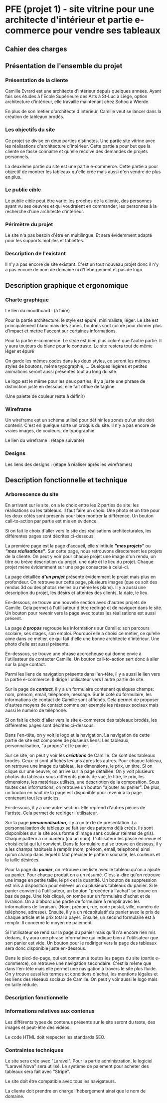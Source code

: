 # PFE (projet 1) - site vitrine pour une architecte d'intérieur et partie e-commerce pour vendre ses tableaux

## Cahier des charges

## Présentation de l'ensemble du projet
### Présentation de la cliente

Camille Evrard est une architecte d'intérieur depuis quelques années. Ayant fais ses études à l'Ecole Supérieure des Arts à St-Luc à Liège,
option architecture d'intérieur, elle travaille maintenant chez Sohoo à Wierde. 

En plus de son métier d'architecte d'intérieur, Camille veut se lancer dans la création de tableaux brodés.

### Les objectifs du site

Ce projet se divise en deux parties distinctes. 
Une partie site vitrine avec les réalisations d'architecture d'intérieur. Cette partie a pour but que la cliente se fasse connaitre
et qu'elle recoive des demandes de projets personnels. 

La deuxième partie du site est une partie e-commerce. 
Cette partie a pour objectif de montrer les tableaux qu'elle crée mais aussi d'en vendre de plus en plus.


### Le public cible

Le public cible peut être varié:
les proches de la cliente, des personnes ayant vu ses oeuvres et qui voudraient en commander, 
les personnes à la recherche d'une architecte d'intérieur.

### Périmètre du projet

Le site n'a pas besoin d'être en multilingue. Et sera évidemment adapté pour les supports mobiles et tablettes.

### Description de l'existant

Il n'y a pas encore de site existant.
C'est un tout nouveau projet donc il n'y a pas encore de nom de domaine ni d'hébergement et pas de logo.

## Description graphique et ergonomique
### Charte graphique

Le lien du moodboard : (à faire)

Pour la partie architecture: le style est épuré, minimaliste, léger. Le site est principalement blanc mais des zones, boutons
sont coloré pour donner plus d'impact et mettre l'accent sur certaines informations.

Pour la partie e-commerce: Le style est bien plus coloré que l'autre partie. Il y aura toujours du blanc pour le contraste.
Le site restera tout de même léger et épuré

On garde les mêmes codes dans les deux styles, ce seront les mêmes styles de boutons, même typographie, ...
Quelques légères et petites animations seront aussi présentes tout au long du site.

Le logo est le même pour les deux parties, il y a juste une phrase de distinction juste en dessous, elle fait office de tagline.

(Une palette de couleur reste à définir)

### Wireframe

Un wireframe est un schéma utilisé pour définir les zones qu'un site doit contenir.
C'est en quelque sorte un croquis du site. Il n'y a pas encore de vraies images, de couleurs, de typographie.

Le lien du wireframe : (étape suivante)

### Designs

Les liens des designs : (étape à réaliser après les wireframes)


## Description fonctionnelle et technique
### Arborescence du site

En arrivant sur le site, on a le choix entre les 2 parties de site: les réalisations ou les tableaux. 
Il faut faire un choix. Une photo et un titre pour les deux côtés sont présents pour bien montrer la différence.
Un bouton call-to-action par partie est mis en évidence. 

Si on fait le choix d'aller vers le site des réalisations architecturales, les différentes pages sont décrites ci-dessous.

La première page est la page d'accueil, elle s'intitule ***"mes projets"*** ou ***"mes réalisations"***. 
Sur cette page, nous retrouvons directement les projets de la cliente. On peut y voir pour chaque projet une image d'un rendu, 
un titre ou brève description du projet, une date et le lieu du projet.
Chaque projet mène évidemment sur une page consacrée à celui-ci. 

La page détaillée ***d'un projet*** présente évidemment le projet mais plus en profondeur.
On retrouve sur cette page, plusieurs images (que ce soit des rendus 3d ou des photos réelles ou même les plans).
Il y a aussi une description du projet, les désirs et attentes des clients, la date, le lieu. 

En-dessous, se trouve une nouvelle section avec d'autres projets de Camille. Cela permet à l'utilisateur d'être redirigé 
et de naviguer dans le site. Un bouton pour revenir vers la page avec toutes les réalisations est aussi présent. 

La page ***à propos*** regroupe les informations sur Camille: son parcours scolaire, ses stages, son emploi. 
Pourquoi elle a choisi ce métier, ce qu'elle aime dans ce métier, ce qui fait d'elle une bonne architecte d'intérieur. 
Une photo d'elle est aussi présente. 

En-dessous, se trouve une phrase accrocheuse qui donne envie à l'utilisateur de contacter Camille. Un bouton call-to-action sert donc à aller sur la page contact.

Parmi les liens de navigation présents dans l'en-tête, il y a aussi le lien vers la partie e-commerce. 
Il dirige l'utilisateur vers l'autre partie de site. 

Sur la page de ***contact***, il y a un formulaire contenant quelques champs: nom, prénom, email, téléphone, message. 
Sur le coté du formulaire, les informations de contact de Camille sont affichés. Cela permet de proposer d'autres 
moyens de contact comme par exemple les réseaux sociaux mais aussi le numéro de téléphone. 


Si on fait le choix d'aller vers le site e-commerce des tableaux brodés, les différentes pages sont décrites ci-dessous.

Dans l'en-tête, on y voit le logo et la navigation. 
La navigation de cette partie de site est composée de plusieurs liens: Les tableaux, personnalisation, "a propos" et le panier.

Sur ce site, on peut y voir les ***créations*** de Camille. Ce sont des tableaux brodés.
Ceux-ci sont affichés les uns après les autres. Pour chaque tableau, on retrouve une image du tableau, les dimensions,
le prix, un titre.
Si on clique sur une oeuvre, on arrive sur la page détaillée. On y voit plusieurs photos du tableaux sous différents points de vue,
le titre, le prix, les dimensions, les matériaux utilisés, une description de la composition. Sous toutes ces informations, 
on retrouve un bouton "ajouter au panier". De plus, un bouton en haut de la page est disponible pour revenir à la page contenant tout les articles.

En-dessous, il y a une autre section. Elle reprend d'autres pièces de l'artiste. Cela permet de rediriger l'utilisateur. 

Sur la page ***personnalisation***, il y a un texte de présentation. 
La personnalisation de tableaux se fait sur des patterns déjà créés. 
Ils sont disponibles sur le site sous forme d'image sans couleur (teintes de gris). Chaque pattern a un numéro 
(ou un nom). L'utilisateur les passe en revue et choisi celui qui lui convient.
Dans le formulaire qui se trouve en dessous, il y a les champs habituels à remplir (nom, prénom, email, telephone) 
ainsi qu'un champ dans lequel il faut préciser le pattern souhaité, les couleurs et la taille désirées.

Pour la page du ***panier***, on retrouve une liste avec le tableau qu'on a ajouté au panier. Pour chaque produit on 
a un résumé. C'est-à-dire qu'on retrouve une image en petite taille, le prix et la quantité. Un bouton de suppression 
est mis à disposition pour enlever un ou plusieurs tableaux du panier. 
Si le panier convient à l'utilisateur, un bouton "procéder à l'achat" se trouve en bas de page. Une fois cliqué, on tombe sur 
un formulaire d'achat et de livraison. 
On a d'abord une partie de formulaire à remplir avec les informations de livraison. (Nom, prénom, rue, code postal, 
ville, numéro de téléphone, adresse). 
Ensuite, il y a un récapitulatif du panier avec le prix de chaque article et le prix total à payer.
Ensuite, un second formulaire est à remplir. Il concerne le moyen de paiement.

Si l'utilisateur se rend sur la page du panier mais qu'il n'a encore rien mis dedans, il y aura une phrase informative
qui indique bien à l'utilisateur que son panier est vide. Un bouton pour le rediriger vers la page des tableaux sera
donc disponible juste en-dessous.

Dans le pied-de-page, qui est commun à toutes les pages du site (partie e-commerce), on retrouve une navigation secondaire.
C'est la même que dans l'en-tête mais elle permet une navigation à travers le site plus fluide. On y trouve aussi 
les termes et conditions d'achat, les mentions légales et les liens des réseaux sociaux de Camille. On peut y voir aussi le logo
mais en taille réduite.

### Description fonctionnelle
### Informations relatives aux contenus
Les différents types de contenus présents sur le site seront du texte, des images et peut-être des vidéos.

Le code HTML doit respecter les standards SEO.

### Contraintes techniques
Le site sera crée avec "Laravel". Pour la partie administration, le logiciel "Laravel Nova" sera utilisé.
Le système de paiement pour acheter des tableaux sera fait avec "Stripe".

Le site doit être compatible avec tous les navigateurs.

La cliente doit prendre en charge l'hébergement ainsi que le nom de domaine.

